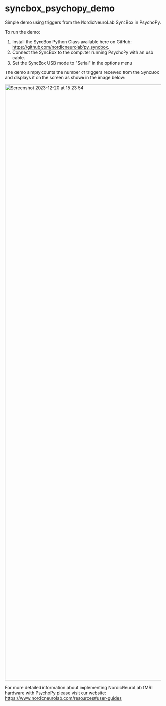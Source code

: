 # syncbox_psychopy_demo
Simple demo using triggers from the NordicNeuroLab SyncBox in PsychoPy.

To run the demo:
  1. Install the SyncBox Python Class available here on GitHub: https://github.com/nordicneurolab/py_syncbox.
  2. Connect the SyncBox to the computer running PsychoPy with an usb cable.
  3. Set the SyncBox USB mode to "Serial" in the options menu

The demo simply counts the number of triggers received from the SyncBox and displays it on the screen as shown in the image below:

<img width="1920" alt="Screenshot 2023-12-20 at 15 23 54" src="https://github.com/nordicneurolab/syncbox_psychopy_demo/assets/122446560/ef86a4c8-24a5-41be-8cb5-e8dc015c8fb5">

For more detailed information about implementing NordicNeuroLab fMRI hardware with PsychoPy please visit our website: https://www.nordicneurolab.com/resources#user-guides
